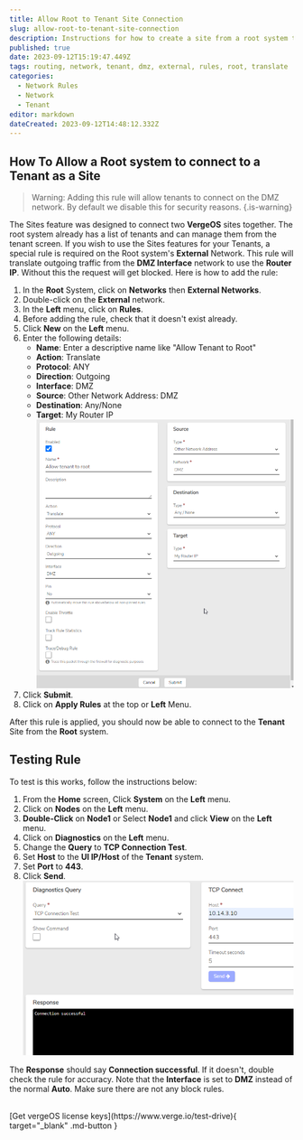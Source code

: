 ```yaml
---
title: Allow Root to Tenant Site Connection
slug: allow-root-to-tenant-site-connection
description: Instructions for how to create a site from a root system to a tenant
published: true
date: 2023-09-12T15:19:47.449Z
tags: routing, network, tenant, dmz, external, rules, root, translate
categories:
  - Network Rules
  - Network
  - Tenant
editor: markdown
dateCreated: 2023-09-12T14:48:12.332Z
---
```


## How To Allow a Root system to connect to a Tenant as a Site

> Warning: Adding this rule will allow tenants to connect on the DMZ network. By default we disable this for security reasons. 
{.is-warning}

The Sites feature was designed to connect two **VergeOS** sites together. The root system already has a list of tenants and can manage them from the tenant screen. If you wish to use the Sites features for your Tenants, a special rule is required on the Root system's **External** Network. This rule will translate outgoing traffic from the **DMZ Interface** network to use the **Router IP**. Without this the request will get blocked. Here is how to add the rule:

1. In the **Root** System, click on **Networks** then **External Networks**. 
1. Double-click on the **External** network.
1. In the **Left** menu, click on **Rules**.
1. Before adding the rule, check that it doesn't exist already.
1. Click **New** on the **Left** menu.
1. Enter the following details:
	- **Name**: Enter a descriptive name like "Allow Tenant to Root"
	- **Action**: Translate
	- **Protocol**: ANY
	- **Direction**: Outgoing
	- **Interface**: DMZ
	- **Source**: Other Network Address: DMZ
	- **Destination**: Any/None
	- **Target**: My Router IP
![2023-09-12_10_28_52-training___edit_rule__allow_tenant_to_root.png](/docs/public/2023-09-12_10_28_52-training___edit_rule__allow_tenant_to_root.png)
1. Click **Submit**.
1. Click on **Apply Rules** at the top or **Left** Menu.

After this rule is applied, you should now be able to connect to the **Tenant** Site from the **Root** system. 

## Testing Rule

To test is this works, follow the instructions below:
1. From the **Home** screen, Click **System** on the **Left** menu.
1. Click on **Nodes** on the **Left** menu.
1. **Double-Click** on **Node1** or Select **Node1** and click **View** on the **Left** menu.
1. Click on **Diagnostics** on the **Left** menu.
1. Change the **Query** to **TCP Connection Test**.
1. Set **Host** to the **UI IP/Host** of the **Tenant** system.
1. Set **Port** to **443**.
1. Click **Send**.
![2023-09-12_11_12_21-training___diagnostics.png](/docs/public/2023-09-12_11_12_21-training___diagnostics.png)

The **Response** should say **Connection successful**. If it doesn't, double check the rule for accuracy. Note that the **Interface** is set to **DMZ** instead of the normal **Auto**. Make sure there are not any block rules.

<br>
[Get vergeOS license keys](https://www.verge.io/test-drive){ target="_blank" .md-button }